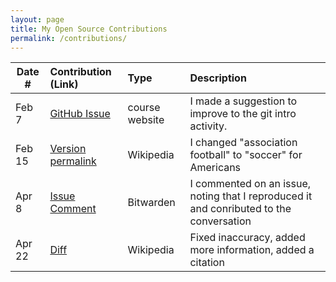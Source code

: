 ```yaml
---
layout: page
title: My Open Source Contributions
permalink: /contributions/
---
```


<!--
Type of the contribution should be "Wikipedia edit", "OpenStreet Map feature", "Documentation", "Course website", "Blog",
"Browser Add-on", etc.

The description should include a brief summary of what you did.

The link should bring us to a public page that shows your contribution. 

Replace the first row with your own contribution. 

-->





| Date #       | Contribution (Link)  | Type  | Description |
|---|:---|:---|:---|
| Feb 7  | [GitHub Issue](https://github.com/joannakl/ossd/issues/86)    | course website    |   I made a suggestion to improve to the git intro activity.    |
| Feb 15 | [Version permalink](https://en.wikipedia.org/w/index.php?title=Allie_Wilson&oldid=1207817146) | Wikipedia | I changed "association football" to "soccer" for Americans |
| Apr 8  | [Issue Comment](https://github.com/bitwarden/clients/issues/8640#issuecomment-2044431532) | Bitwarden | I commented on an issue, noting that I reproduced it and conributed to the conversation |
| Apr 22 | [Diff](https://en.wikipedia.org/w/index.php?title=Hall_High_School_Connecticut&diff=prev&oldid=1220246695) | Wikipedia | Fixed inaccuracy, added more information, added a citation |
